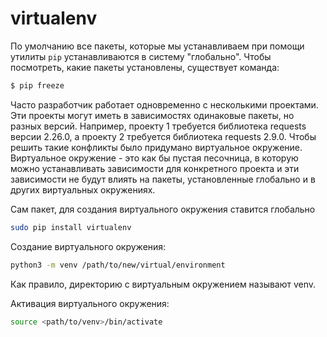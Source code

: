 # virtualenv

По умолчанию все пакеты, которые мы устанавливаем при помощи утилиты `pip` устанавливаются в систему "глобально". Чтобы посмотреть, какие пакеты установлены, существует команда:

```bash
$ pip freeze
```

Часто разработчик работает одновременно с несколькими проектами. Эти проекты могут иметь в зависимостях одинаковые пакеты, но разных версий. Например, проекту 1 требуется библиотека requests версии 2.26.0, а проекту 2 требуется библиотека requests 2.9.0. Чтобы решить такие конфликты было придумано виртуальное окружение. Виртуальное окружение - это как бы пустая песочница, в которую можно устанавливать зависимости для конкретного проекта и эти зависимости не будут влиять на пакеты, установленные глобально и в других виртуальных окружениях.

Сам пакет, для создания виртуального окружения ставится глобально

```bash
sudo pip install virtualenv
```

Создание виртуального окружения:

```bash
python3 -m venv /path/to/new/virtual/environment
```

Как правило, директорию с виртуальным окружением называют venv.

Активация виртуального окружения:

```bash
source <path/to/venv>/bin/activate
```
